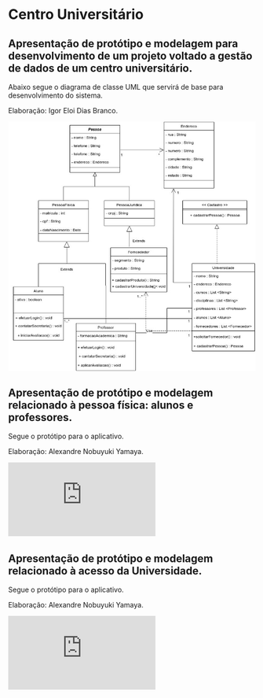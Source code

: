 ﻿# Centro Universitário
## Apresentação de protótipo e modelagem para desenvolvimento de um projeto voltado a gestão de dados de um centro universitário.
Abaixo segue o diagrama de classe UML que servirá de base para desenvolvimento do sistema.

Elaboração: Igor Eloi Dias Branco.


![DiagramaClasse](https://github.com/igoreloidiasbranco/centro_universitario/blob/main/DiagramaClasse.jpg)

## Apresentação de protótipo e modelagem relacionado à pessoa física: alunos e professores.

Segue o protótipo para o aplicativo.

Elaboração: Alexandre Nobuyuki Yamaya.

![Representação Pessoa Física](https://github.com/igoreloidiasbranco/centro_universitario/blob/main/Copy%20of%20Prototype%20Template%20(5).PDF)

## Apresentação de protótipo e modelagem relacionado à acesso da Universidade.

Segue o protótipo para o aplicativo. 

Elaboração: Alexandre Nobuyuki Yamaya.

![Representação Universidade](https://github.com/igoreloidiasbranco/centro_universitario/blob/main/Prototype%20Template%20(2).PDF)
